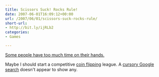 ```yaml
---
title: Scissors Suck! Rocks Rule!
date: 2007-06-01T16:09:12+00:00
url: /2007/06/01/scissors-suck-rocks-rule/
short-url:
- http://bit.ly/ijRLb2
categories:
- Games

---
```

<div class='microid-mailto+http:sha1:85e11a2b1de16e202fb6dffea94cc615e879fd7f'>

[Some people have too much time on their hands.](http://www.techcrunch.com/2007/06/01/there-is-a-rock-paper-scissors-world-championship/)

Maybe I should start a competitive [coin flipping](http://en.wikipedia.org/wiki/Coin_flipping) league. A [cursory Google search](http://www.google.com/search?q=competitive+coin+flipping) doesn't appear to show any.

